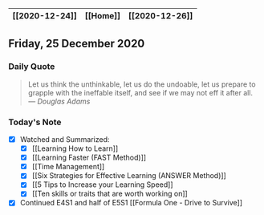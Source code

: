 | [[2020-12-24]] | [[Home]] | [[2020-12-26]] |
| :------------: | :------: | :------------: |

## Friday, 25 December 2020

### Daily Quote
> Let us think the unthinkable, let us do the undoable, let us prepare to grapple with the ineffable itself, and see if we may not eff it after all.
> &mdash; <cite>Douglas Adams</cite>

### Today's Note

- [x] Watched and Summarized:
	- [x] [[Learning How to Learn]] 
	- [x] [[Learning Faster (FAST Method)]]
	- [x] [[Time Management]]
	- [x] [[Six Strategies for Effective Learning  (ANSWER Method)]]
	- [x] [[5 Tips to Increase your Learning Speed]]
	- [x] [[Ten skills or traits that are worth working on]]
- [x] Continued E4S1 and half of E5S1 [[Formula One - Drive to Survive]]
